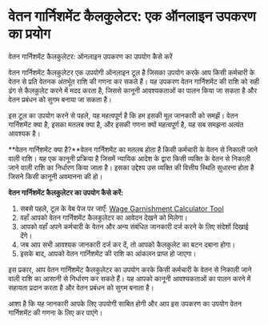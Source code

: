 वेतन गार्निशमेंट कैलकुलेटर: एक ऑनलाइन उपकरण का प्रयोग
=====================================================

वेतन गार्निशमेंट कैलकुलेटर: ऑनलाइन उपकरण का उपयोग कैसे करें

वेतन गार्निशमेंट कैलकुलेटर एक उपयोगी ऑनलाइन टूल है जिसका उपयोग करके आप किसी कर्मचारी के वेतन से प्रति वेतनक अंतर्भूत राशि की गणना कर सकते हैं। यह उपकरण वेतन गार्निशमेंट की राशि को सही ढंग से कैलकुलेट करने में मदद करता है, जिससे कानूनी आवश्यकताओं का पालन किया जा सकता है और वेतन प्रबंधन को सुगम बनाया जा सकता है।

इस टूल का उपयोग करने से पहले, यह महत्वपूर्ण है कि हम इसकी मूल जानकारी को समझें। वेतन गार्निशमेंट क्या है, इसका मतलब क्या है, और इसकी गणना क्यों महत्वपूर्ण है, यह सब समझना अत्यंत आवश्यक है।

**वेतन गार्निशमेंट क्या है?**वेतन गार्निशमेंट का मतलब होता है किसी कर्मचारी के वेतन से निकाली जाने वाली राशि। यह एक कानूनी प्रक्रिया है जिसमें न्यायिक आदेश के द्वारा किसी व्यक्ति के वेतन से निकाली जाने वाली राशि का निर्धारण किया जाता है। इसका उद्देश्य उस व्यक्ति की वित्तीय स्थिति सुधारना होता है जिसने किसी कानूनी अवमानना की हो।

**वेतन गार्निशमेंट कैलकुलेटर का उपयोग कैसे करें:**

1. सबसे पहले, टूल के वेब पेज पर जाएँ: [Wage Garnishment Calculator Tool](https://www.onlinecalculatorsfree.com/hi/financial/wage-garnishment-calculator.html)
2. वहाँ आपको वेतन गार्निशमेंट कैलकुलेटर का आवेदन देखने को मिलेगा।
3. आपको वहाँ अपने कर्मचारी के वेतन और अन्य संबंधित जानकारी दर्ज करने के लिए संदेशों दिखाई देंगे।
4. जब आप सभी आवश्यक जानकारी दर्ज कर दें, तो आपको कैलकुलेट का बटन दबाना होगा।
5. इसके बाद, आपको वेतन गार्निशमेंट की राशि का आंकलन प्राप्त हो जाएगा।

इस प्रकार, आप वेतन गार्निशमेंट कैलकुलेटर का उपयोग करके किसी कर्मचारी के वेतन से निकाली जाने वाली राशि का आसानी से निर्धारण कर सकते हैं। यह आपको कानूनी आवश्यकताओं का पालन करने में सहायता प्रदान करता है और वेतन प्रबंधन को सुगम बनाता है।

आशा है कि यह जानकारी आपके लिए उपयोगी साबित होगी और आप इस उपकरण का उपयोग वेतन गार्निशमेंट की गणना के लिए कर पाएंगे।